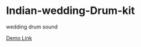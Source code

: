 # Indian-wedding-Drum-kit
wedding drum sound

[Demo Link](https://rishabh-gauta123.github.io/Indian-wedding-Drum-kit/)
